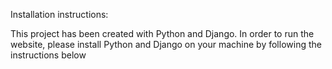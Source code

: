 Installation instructions:

This project has been created with Python and Django. In order to run the website,
please install Python and Django on your machine by following the instructions below